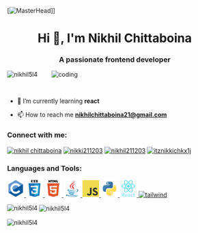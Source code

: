 
[![MasterHead](https://media.tenor.com/r77Sc4J25JMAAAAC/banner.gif)]]
<h1 align="center">Hi 👋, I'm Nikhil Chittaboina</h1>
<h3 align="center">A passionate frontend developer</h3>

<img align="right" alt="coding" width="400" src="https://cdn.dribbble.com/users/219482/screenshots/14676444/media/28fa0b64b0454de0d0664e364e4f95fc.gif">

<p align="left"> <img src="https://komarev.com/ghpvc/?username=nikhil5l4&label=Profile%20views&color=0e75b6&style=flat" alt="nikhil5l4" /> </p>

<p align="left"> <a href="https://twitter.com/" target="blank"><img src="https://img.shields.io/twitter/follow/?logo=twitter&style=for-the-badge" alt="" /></a> </p>

- 🌱 I’m currently learning **react**

- 📫 How to reach me **nikhilchittaboina21@gmail.com**

<h3 align="left">Connect with me:</h3>
<p align="left">
<a href="https://linkedin.com/in/nikhil chittaboina" target="blank"><img align="center" src="https://raw.githubusercontent.com/rahuldkjain/github-profile-readme-generator/master/src/images/icons/Social/linked-in-alt.svg" alt="nikhil chittaboina" height="30" width="40" /></a>
<a href="https://www.codechef.com/users/nikki211203" target="blank"><img align="center" src="https://cdn.jsdelivr.net/npm/simple-icons@3.1.0/icons/codechef.svg" alt="nikki211203" height="30" width="40" /></a>
<a href="https://www.leetcode.com/nikhil211203" target="blank"><img align="center" src="https://raw.githubusercontent.com/rahuldkjain/github-profile-readme-generator/master/src/images/icons/Social/leet-code.svg" alt="nikhil211203" height="30" width="40" /></a>
<a href="https://auth.geeksforgeeks.org/user/itznikkichkx1j" target="blank"><img align="center" src="https://raw.githubusercontent.com/rahuldkjain/github-profile-readme-generator/master/src/images/icons/Social/geeks-for-geeks.svg" alt="itznikkichkx1j" height="30" width="40" /></a>
</p>

<h3 align="left">Languages and Tools:</h3>
<p align="left"> <a href="https://www.cprogramming.com/" target="_blank" rel="noreferrer"> <img src="https://raw.githubusercontent.com/devicons/devicon/master/icons/c/c-original.svg" alt="c" width="40" height="40"/> </a> <a href="https://www.w3schools.com/css/" target="_blank" rel="noreferrer"> <img src="https://raw.githubusercontent.com/devicons/devicon/master/icons/css3/css3-original-wordmark.svg" alt="css3" width="40" height="40"/> </a> <a href="https://www.w3.org/html/" target="_blank" rel="noreferrer"> <img src="https://raw.githubusercontent.com/devicons/devicon/master/icons/html5/html5-original-wordmark.svg" alt="html5" width="40" height="40"/> </a> <a href="https://www.java.com" target="_blank" rel="noreferrer"> <img src="https://raw.githubusercontent.com/devicons/devicon/master/icons/java/java-original.svg" alt="java" width="40" height="40"/> </a> <a href="https://developer.mozilla.org/en-US/docs/Web/JavaScript" target="_blank" rel="noreferrer"> <img src="https://raw.githubusercontent.com/devicons/devicon/master/icons/javascript/javascript-original.svg" alt="javascript" width="40" height="40"/> </a> <a href="https://www.python.org" target="_blank" rel="noreferrer"> <img src="https://raw.githubusercontent.com/devicons/devicon/master/icons/python/python-original.svg" alt="python" width="40" height="40"/> </a> <a href="https://reactjs.org/" target="_blank" rel="noreferrer"> <img src="https://raw.githubusercontent.com/devicons/devicon/master/icons/react/react-original-wordmark.svg" alt="react" width="40" height="40"/> </a> <a href="https://tailwindcss.com/" target="_blank" rel="noreferrer"> <img src="https://www.vectorlogo.zone/logos/tailwindcss/tailwindcss-icon.svg" alt="tailwind" width="40" height="40"/> </a> </p>

<p><img align="left" src="https://github-readme-stats.vercel.app/api/top-langs?username=nikhil5l4&show_icons=true&locale=en&layout=compact" alt="nikhil5l4" /></p>

<p>&nbsp;<img align="center" src="https://github-readme-stats.vercel.app/api?username=nikhil5l4&show_icons=true&locale=en" alt="nikhil5l4" /></p>

<p><img align="center" src="https://github-readme-streak-stats.herokuapp.com/?user=nikhil5l4&" alt="nikhil5l4" /></p>
